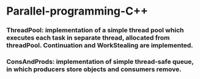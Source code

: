 # Parallel-programming-C++
### ThreadPool: implementation of a simple thread pool which executes each task in separate thread, allocated from threadPool. Continuation and WorkStealing are implemented.
### ConsAndProds: implementation of simple thread-safe queue, in which producers store objects and consumers remove.
